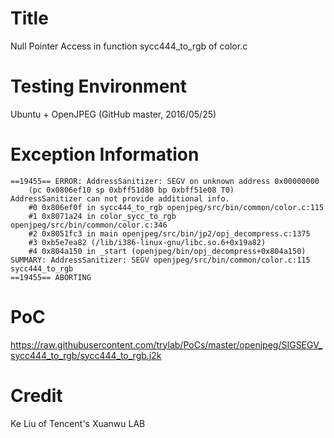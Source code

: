 # Title
Null Pointer Access in function sycc444_to_rgb of color.c

# Testing Environment
Ubuntu + OpenJPEG (GitHub master, 2016/05/25)

# Exception Information
```
==19455== ERROR: AddressSanitizer: SEGV on unknown address 0x00000000 
    (pc 0x0806ef10 sp 0xbff51d80 bp 0xbff51e08 T0)
AddressSanitizer can not provide additional info.
    #0 0x806ef0f in sycc444_to_rgb openjpeg/src/bin/common/color.c:115
    #1 0x8071a24 in color_sycc_to_rgb openjpeg/src/bin/common/color.c:346
    #2 0x8051fc3 in main openjpeg/src/bin/jp2/opj_decompress.c:1375
    #3 0xb5e7ea82 (/lib/i386-linux-gnu/libc.so.6+0x19a82)
    #4 0x804a150 in _start (openjpeg/bin/opj_decompress+0x804a150)
SUMMARY: AddressSanitizer: SEGV openjpeg/src/bin/common/color.c:115 sycc444_to_rgb
==19455== ABORTING
```

# PoC
https://raw.githubusercontent.com/trylab/PoCs/master/openjpeg/SIGSEGV_sycc444_to_rgb/sycc444_to_rgb.j2k

# Credit
Ke Liu of Tencent's Xuanwu LAB
